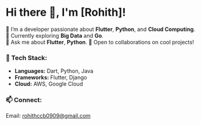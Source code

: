 # Hi there 👋, I'm [Rohith]!

🔭 I’m a developer passionate about **Flutter**, **Python**, and **Cloud Computing**.  
🌱 Currently exploring **Big Data** and **Go**.  
💬 Ask me about **Flutter**, **Python**.
👯 Open to collaborations on cool projects!  

### 🚀 Tech Stack:
- **Languages:** Dart, Python, Java
- **Frameworks:** Flutter, Django
- **Cloud:** AWS, Google Cloud

### 📫 Connect:
 Email: rohithccb0909@gmail.com
